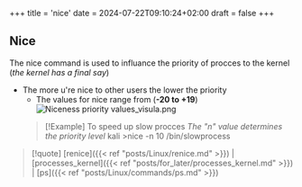 +++
title = 'nice'
date = 2024-07-22T09:10:24+02:00
draft = false
+++

## Nice 
The nice command is used to influance the priority of procces to the kernel 
(*the kernel has a final say*)
- The more u're nice to other users the lower the priority
	- The values for nice range from (**-20 to +19**)
![Niceness priority values_visula.png](/Notes/Niceness_priority_values_visula.png)
  >[!Example] To speed up slow procces
  >*The "n" value determines the priority level*
  >kali >nice -n 10 /bin/slowprocess

>[!quote] [renice]({{< ref "posts/Linux/renice.md" >}}) | [processes_kernel]({{< ref "posts/for_later/processes_kernel.md" >}}) | [ps]({{< ref "posts/Linux/commands/ps.md" >}}) 
